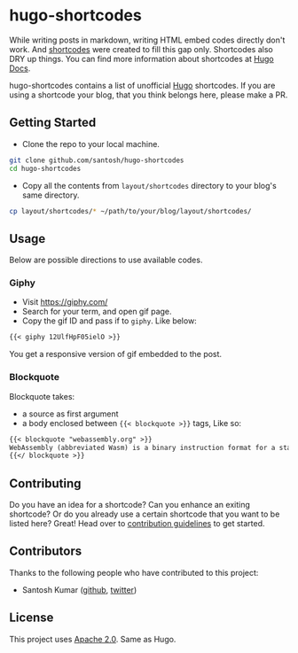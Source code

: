 # hugo-shortcodes

While writing posts in markdown, writing HTML embed codes directly don't work.
And [shortcodes](https://gohugo.io/content-management/shortcodes/) were created
to fill this gap only. Shortcodes also DRY up things. You can find more information about shortcodes at [Hugo Docs][1].

hugo-shortcodes contains a list of unofficial [Hugo][2] shortcodes.
If you are using a shortcode your blog, that you think belongs here, please make a PR.

## Getting Started

- Clone the repo to your local machine.

```bash
git clone github.com/santosh/hugo-shortcodes
cd hugo-shortcodes
```

- Copy all the contents from `layout/shortcodes` directory to your blog's same directory.

```bash
cp layout/shortcodes/* ~/path/to/your/blog/layout/shortcodes/
```

## Usage

Below are possible directions to use available codes.

### Giphy

- Visit <https://giphy.com/>
- Search for your term, and open gif page.
- Copy the gif ID and pass if to `giphy`. Like below:

```md
{{< giphy 12UlfHpF05ielO >}}
```

You get a responsive version of gif embedded to the post.

### Blockquote

Blockquote takes:

- a source as first argument
- a body enclosed between `{{< blockquote >}}` tags, Like so:

```md
{{< blockquote "webassembly.org" >}}
WebAssembly (abbreviated Wasm) is a binary instruction format for a stack-based virtual machine. Wasm is designed as a portable target for compilation of high-level languages like C/C++/Rust, enabling deployment on the web for client and server applications.
{{</ blockquote >}}
```

## Contributing

Do you have an idea for a shortcode? Can you enhance an exiting shortcode? Or do you already use a certain shortcode that you want to be listed here? Great! Head over to [contribution guidelines][4] to get started.

## Contributors

Thanks to the following people who have contributed to this project:

- Santosh Kumar ([github](https://github.com/santosh), [twitter](https://twitter.com/sntshk))

## License

This project uses [Apache 2.0][3]. Same as Hugo.

[1]: https://gohugo.io/content-management/shortcodes/#what-a-shortcode-is
[2]: https://github.com/gohugoio/hugo
[3]: ./LICENSE
[4]: .github/CONTRIBUTING.md
